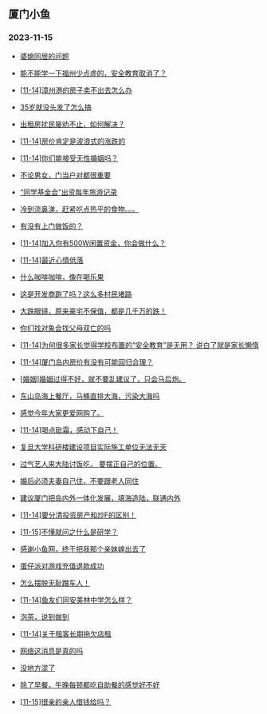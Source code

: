 ## 厦门小鱼 
### 2023-11-15

+ [婆媳同居的问题](http://bbs.xmfish.com/read-htm-tid-18105297.html)

+ [能不能学一下福州少点虚的，安全教育取消了？](http://bbs.xmfish.com/read-htm-tid-18105440.html)

+ [[11-14]漳州港的房子卖不出去怎么办](http://bbs.xmfish.com/read-htm-tid-18105587.html)

+ [35岁就没头发了怎么搞](http://bbs.xmfish.com/read-htm-tid-18105509.html)

+ [出租房扰民屡劝不止，如何解决？](http://bbs.xmfish.com/read-htm-tid-18105302.html)

+ [[11-14]房价肯定是波浪式的涨跌的](http://bbs.xmfish.com/read-htm-tid-18105490.html)

+ [[11-14]你们能接受无性婚姻吗？](http://bbs.xmfish.com/read-htm-tid-18105329.html)

+ [不论男女，门当户对都很重要](http://bbs.xmfish.com/read-htm-tid-18105583.html)

+ [“同学基金会”出资每年旅游记录](http://bbs.xmfish.com/read-htm-tid-18105371.html)

+ [冷到流鼻涕，赶紧吃点热乎的食物。。。](http://bbs.xmfish.com/read-htm-tid-18105484.html)

+ [有没有上门做饭的？](http://bbs.xmfish.com/read-htm-tid-18105508.html)

+ [[11-14]加入你有500W闲置资金，你会做什么？](http://bbs.xmfish.com/read-htm-tid-18105597.html)

+ [[11-14]最近心情低落](http://bbs.xmfish.com/read-htm-tid-18105645.html)

+ [什么咖啡咖啡，像在喝乐果](http://bbs.xmfish.com/read-htm-tid-18105528.html)

+ [这是开发商跑了吗？这么多村民堵路](http://bbs.xmfish.com/read-htm-tid-18105752.html)

+ [大跌眼镜，原来豪宅不保值，都是几千万的跌！](http://bbs.xmfish.com/read-htm-tid-18105773.html)

+ [你们找对象会找父母双亡的吗](http://bbs.xmfish.com/read-htm-tid-18105840.html)

+ [[11-14]为何很多家长觉得学校布置的“安全教育”是无用？ 说白了就是家长懒惰](http://bbs.xmfish.com/read-htm-tid-18105548.html)

+ [[11-14]厦门岛内房价有没有可能回归合理？](http://bbs.xmfish.com/read-htm-tid-18105685.html)

+ [[婚姻]婚姻过得不好，就不要乱建议了，只会马后炮。](http://bbs.xmfish.com/read-htm-tid-18105801.html)

+ [东山岛海上餐厅，马桶直排大海，污染大海吗](http://bbs.xmfish.com/read-htm-tid-18105715.html)

+ [感觉今年大家更爱网购了。](http://bbs.xmfish.com/read-htm-tid-18105718.html)

+ [[11-14]喝点砒霜，感动下自己！](http://bbs.xmfish.com/read-htm-tid-18105836.html)

+ [复旦大学科研楼建设项目实际施工单位无法无天](http://bbs.xmfish.com/read-htm-tid-18105775.html)

+ [过气艺人来大陆讨饭吃，
要摆正自己的位置。](http://bbs.xmfish.com/read-htm-tid-18105692.html)

+ [婚后必须夫妻自己住，不要跟老人同住](http://bbs.xmfish.com/read-htm-tid-18105878.html)

+ [建议厦门把岛内外一体化发展，填海造陆，联通内外](http://bbs.xmfish.com/read-htm-tid-18105756.html)

+ [[11-14]要分清投资房产和炒F的区别！](http://bbs.xmfish.com/read-htm-tid-18105886.html)

+ [[11-15]不懂就问之什么是研学？](http://bbs.xmfish.com/read-htm-tid-18105995.html)

+ [感谢小鱼网，终于把我那个亲妹嫁出去了](http://bbs.xmfish.com/read-htm-tid-18106113.html)

+ [蛋仔派对游戏充值退款成功](http://bbs.xmfish.com/read-htm-tid-18105788.html)

+ [怎么摆脱无耻蹭车人！](http://bbs.xmfish.com/read-htm-tid-18105849.html)

+ [[11-14]鱼友们同安美林中学怎么样？](http://bbs.xmfish.com/read-htm-tid-18105828.html)

+ [泡茶，说到做到](http://bbs.xmfish.com/read-htm-tid-18105884.html)

+ [[11-14]关于租客长期拖欠店租](http://bbs.xmfish.com/read-htm-tid-18105890.html)

+ [网络这消息是真的吗](http://bbs.xmfish.com/read-htm-tid-18106105.html)

+ [没地方混了](http://bbs.xmfish.com/read-htm-tid-18106169.html)

+ [除了早餐，午晚每顿都吃自助餐的感觉好不好](http://bbs.xmfish.com/read-htm-tid-18106208.html)

+ [[11-15]很亲的亲人借钱给吗？](http://bbs.xmfish.com/read-htm-tid-18106219.html)

